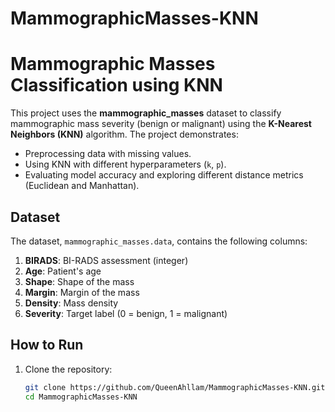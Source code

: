 # MammographicMasses-KNN
# Mammographic Masses Classification using KNN

This project uses the **mammographic_masses** dataset to classify mammographic mass severity (benign or malignant) using the **K-Nearest Neighbors (KNN)** algorithm. The project demonstrates:
- Preprocessing data with missing values.
- Using KNN with different hyperparameters (`k`, `p`).
- Evaluating model accuracy and exploring different distance metrics (Euclidean and Manhattan).

## Dataset
The dataset, `mammographic_masses.data`, contains the following columns:
1. **BIRADS**: BI-RADS assessment (integer)
2. **Age**: Patient's age
3. **Shape**: Shape of the mass
4. **Margin**: Margin of the mass
5. **Density**: Mass density
6. **Severity**: Target label (0 = benign, 1 = malignant)

## How to Run
1. Clone the repository:
   ```bash
   git clone https://github.com/QueenAhllam/MammographicMasses-KNN.git
   cd MammographicMasses-KNN
